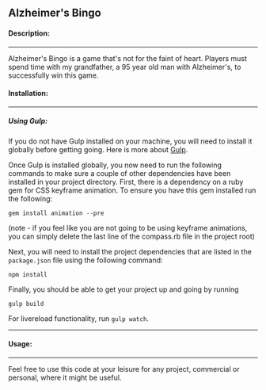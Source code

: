 ## Alzheimer's Bingo
#### Description:
-------------------
Alzheimer's Bingo is a game that's not for the faint of heart. Players must spend time with my grandfather, a 95 year old man with Alzheimer's, to successfully win this game.

#### Installation: 
-------------------
##### Using Gulp:
If you do not have Gulp installed on your machine, you will need to install it globally before getting going. Here is more about [Gulp](https://github.com/gulpjs/gulp/blob/master/docs/getting-started.md).

Once Gulp is installed globally, you now need to run the following commands to make sure a couple of other dependencies have been installed in your project directory. First, there is a dependency on a ruby gem for CSS keyframe animation. To ensure you have this gem installed run the following:
```
gem install animation --pre
```
(note - if you feel like you are not going to be using keyframe animations, you can simply delete the last line of the compass.rb file in the project root)

Next, you will need to install the project dependencies that are listed in the ```package.json``` file using the following command:
```
npm install
```

Finally, you should be able to get your project up and going by running 
```
gulp build
```
For livereload functionality, run ```gulp watch```.

-------------------
#### Usage: 
-------------------
Feel free to use this code at your leisure for any project, commercial or personal, where it might be useful.
